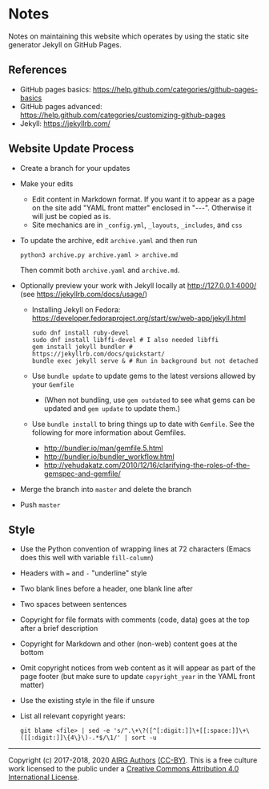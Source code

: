 Notes
=====


Notes on maintaining this website which operates by using the static
site generator Jekyll on GitHub Pages.


References
----------

* GitHub pages basics:
  https://help.github.com/categories/github-pages-basics
* GitHub pages advanced:
  https://help.github.com/categories/customizing-github-pages
* Jekyll: https://jekyllrb.com/


Website Update Process
----------------------

* Create a branch for your updates
* Make your edits
  * Edit content in Markdown format.  If you want it to appear as a page
    on the site add "YAML front matter" enclosed in "---".  Otherwise it
    will just be copied as is.
  * Site mechanics are in `_config.yml`, `_layouts`, `_includes`, and
    `css`
* To update the archive, edit `archive.yaml` and then run

      python3 archive.py archive.yaml > archive.md

  Then commit both `archive.yaml` and `archive.md`.
* Optionally preview your work with Jekyll locally at
  http://127.0.0.1:4000/ (see https://jekyllrb.com/docs/usage/)
  * Installing Jekyll on Fedora:
    https://developer.fedoraproject.org/start/sw/web-app/jekyll.html

        sudo dnf install ruby-devel
        sudo dnf install libffi-devel # I also needed libffi
        gem install jekyll bundler # https://jekyllrb.com/docs/quickstart/
        bundle exec jekyll serve & # Run in background but not detached

  * Use `bundle update` to update gems to the latest versions allowed by
    your `Gemfile`
    * (When not bundling, use `gem outdated` to see what gems can be
      updated and `gem update` to update them.)
  * Use `bundle install` to bring things up to date with `Gemfile`.  See
    the following for more information about Gemfiles.
    * http://bundler.io/man/gemfile.5.html
    * http://bundler.io/bundler_workflow.html
    * http://yehudakatz.com/2010/12/16/clarifying-the-roles-of-the-gemspec-and-gemfile/
* Merge the branch into `master` and delete the branch
* Push `master`


Style
-----

* Use the Python convention of wrapping lines at 72 characters (Emacs
  does this well with variable `fill-column`)
* Headers with `=` and `-` "underline" style
* Two blank lines before a header, one blank line after
* Two spaces between sentences
* Copyright for file formats with comments (code, data) goes at the top
  after a brief description
* Copyright for Markdown and other (non-web) content goes at the bottom
* Omit copyright notices from web content as it will appear as part of
  the page footer (but make sure to update `copyright_year` in the YAML
  front matter)
* Use the existing style in the file if unsure
* List all relevant copyright years:

      git blame <file> | sed -e 's/^.\+\?([^[:digit:]]\+[[:space:]]\+\([[:digit:]]\{4\}\)-.*$/\1/' | sort -u


-----

Copyright (c) 2017-2018, 2020 [AIRG Authors](AUTHORS.md)
[(CC-BY)](https://creativecommons.org/licenses/by/4.0/).  This is a free
culture work licensed to the public under a [Creative Commons
Attribution 4.0 International
License](https://creativecommons.org/licenses/by/4.0/).
